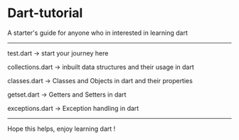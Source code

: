 # Dart-tutorial
A starter's guide for anyone who in interested in learning dart

____________________________________________________________________________________________________________________________________________

test.dart -> start your journey here

collections.dart -> inbuilt data structures and their usage in dart

classes.dart -> Classes and Objects in dart and their properties

getset.dart -> Getters and Setters in dart

exceptions.dart -> Exception handling in dart

_____________________________________________________________________________________________________________________________________________

Hope this helps, enjoy learning dart !
